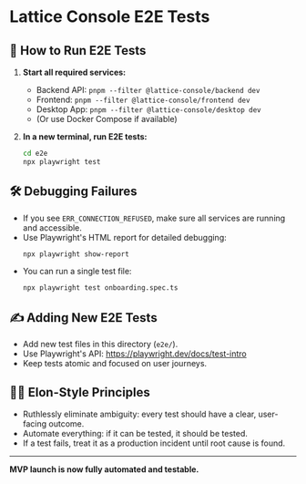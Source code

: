 # Lattice Console E2E Tests

## 🚀 How to Run E2E Tests

1. **Start all required services:**
   - Backend API: `pnpm --filter @lattice-console/backend dev`
   - Frontend: `pnpm --filter @lattice-console/frontend dev`
   - Desktop App: `pnpm --filter @lattice-console/desktop dev`
   - (Or use Docker Compose if available)

2. **In a new terminal, run E2E tests:**
   ```sh
   cd e2e
   npx playwright test
   ```

## 🛠️ Debugging Failures
- If you see `ERR_CONNECTION_REFUSED`, make sure all services are running and accessible.
- Use Playwright's HTML report for detailed debugging:
  ```sh
  npx playwright show-report
  ```
- You can run a single test file:
  ```sh
  npx playwright test onboarding.spec.ts
  ```

## ✍️ Adding New E2E Tests
- Add new test files in this directory (`e2e/`).
- Use Playwright's API: https://playwright.dev/docs/test-intro
- Keep tests atomic and focused on user journeys.

## 🧑‍💻 Elon-Style Principles
- Ruthlessly eliminate ambiguity: every test should have a clear, user-facing outcome.
- Automate everything: if it can be tested, it should be tested.
- If a test fails, treat it as a production incident until root cause is found.

---

**MVP launch is now fully automated and testable.**
